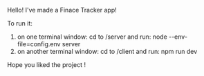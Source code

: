 Hello! I've made a Finace Tracker app! 

To run it:
1. on one terminal window: cd to /server and run: node --env-file=config.env server
2. on another terminal window: cd to /client and run: npm run dev

Hope you liked the project ! 
